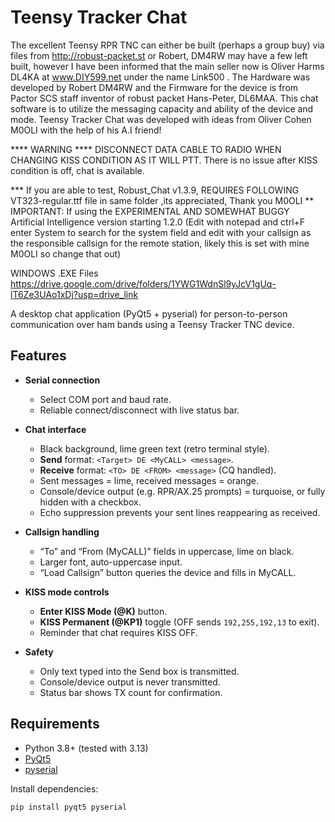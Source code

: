 # Teensy Tracker Chat

The excellent Teensy RPR TNC can either be built (perhaps a group buy) via files from http://robust-packet.st or Robert, DM4RW may have a few left built, however I have been informed that the main seller now is Oliver Harms DL4KA at www.DIY599.net under the name Link500 . The Hardware was developed by Robert DM4RW and the Firmware for the device is from Pactor SCS staff inventor of robust packet Hans-Peter, DL6MAA. This chat software is to utilize the messaging capacity and ability of the device and mode. Teensy Tracker Chat was developed with ideas from Oliver Cohen M0OLI with the help of his A.I friend! 

**** WARNING **** DISCONNECT DATA CABLE TO RADIO WHEN CHANGING KISS CONDITION AS IT WILL PTT. There is no issue after KISS condition is off, chat is available.

*** If you are able to test, Robust_Chat v1.3.9, REQUIRES FOLLOWING VT323-regular.ttf file in same folder ,its appreciated, Thank you M0OLI
** IMPORTANT: If using the EXPERIMENTAL AND SOMEWHAT BUGGY Artificial Intelligence version starting 1.2.0 (Edit with notepad and ctrl+F enter System to search for the system field and edit with your callsign as the responsible callsign for the remote station, likely this is set with mine M0OLI so change that out)

WINDOWS .EXE Files https://drive.google.com/drive/folders/1YWG1WdnSl9yJcV1gUq-lT6Ze3UAo1xDj?usp=drive_link

A desktop chat application (PyQt5 + pyserial) for person-to-person communication over ham bands using a Teensy Tracker TNC device.

## Features

- **Serial connection**  
  - Select COM port and baud rate.  
  - Reliable connect/disconnect with live status bar.  

- **Chat interface**  
  - Black background, lime green text (retro terminal style).  
  - **Send** format: `<Target> DE <MyCALL> <message>`.  
  - **Receive** format: `<TO> DE <FROM> <message>` (CQ handled).  
  - Sent messages = lime, received messages = orange.  
  - Console/device output (e.g. RPR/AX.25 prompts) = turquoise, or fully hidden with a checkbox.  
  - Echo suppression prevents your sent lines reappearing as received.

- **Callsign handling**  
  - “To” and “From (MyCALL)” fields in uppercase, lime on black.  
  - Larger font, auto-uppercase input.  
  - “Load Callsign” button queries the device and fills in MyCALL.  

- **KISS mode controls**  
  - **Enter KISS Mode (@K)** button.  
  - **KISS Permanent (@KP1)** toggle (OFF sends `192,255,192,13` to exit).  
  - Reminder that chat requires KISS OFF.  

- **Safety**  
  - Only text typed into the Send box is transmitted.  
  - Console/device output is never transmitted.  
  - Status bar shows TX count for confirmation.  

## Requirements

- Python 3.8+ (tested with 3.13)
- [PyQt5](https://pypi.org/project/PyQt5/)
- [pyserial](https://pypi.org/project/pyserial/)

Install dependencies:

```bash
pip install pyqt5 pyserial

